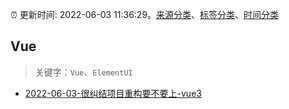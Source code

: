 :alarm_clock: 更新时间: 2022-06-03 11:36:29。[来源分类](../README.md)、[标签分类](../TAGS.md)、[时间分类](../TIMELINE.md)

## Vue


> 关键字：`Vue`、`ElementUI`



- [2022-06-03-很纠结项目重构要不要上-vue3](https://www.v2ex.com/t/857117) 